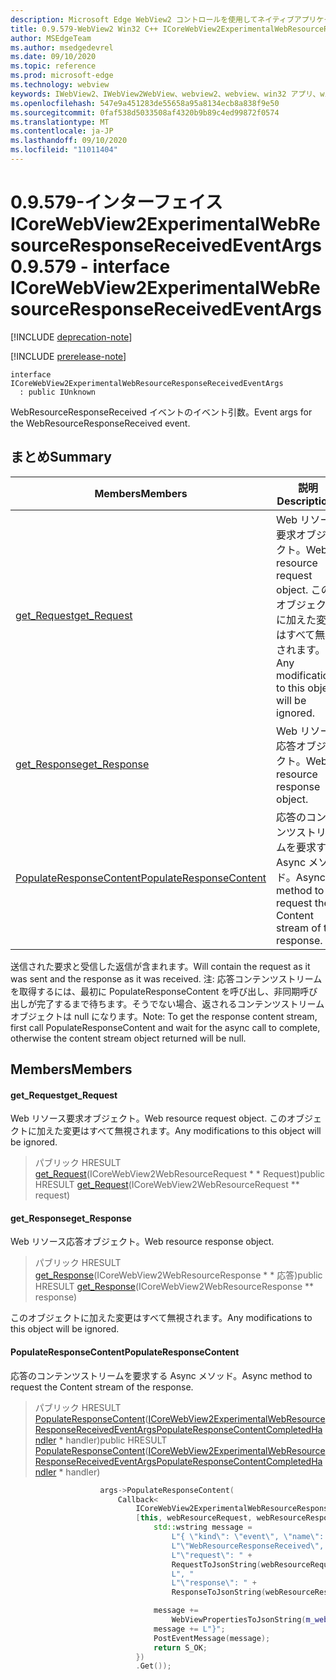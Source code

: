```yaml
---
description: Microsoft Edge WebView2 コントロールを使用してネイティブアプリケーションに web 技術 (HTML、CSS、JavaScript) を埋め込む
title: 0.9.579-WebView2 Win32 C++ ICoreWebView2ExperimentalWebResourceResponseReceivedEventArgs
author: MSEdgeTeam
ms.author: msedgedevrel
ms.date: 09/10/2020
ms.topic: reference
ms.prod: microsoft-edge
ms.technology: webview
keywords: IWebView2、IWebView2WebView、webview2、webview、win32 アプリ、win32、edge、ICoreWebView2、ICoreWebView2Controller、browser control、edge html、ICoreWebView2ExperimentalWebResourceResponseReceivedEventArgs
ms.openlocfilehash: 547e9a451283de55658a95a8134ecb8a838f9e50
ms.sourcegitcommit: 0faf538d5033508af4320b9b89c4ed99872f0574
ms.translationtype: MT
ms.contentlocale: ja-JP
ms.lasthandoff: 09/10/2020
ms.locfileid: "11011404"
---
```

# <span data-ttu-id="ae54c-104">0.9.579-インターフェイス ICoreWebView2ExperimentalWebResourceResponseReceivedEventArgs</span><span class="sxs-lookup"><span data-stu-id="ae54c-104">0.9.579 - interface ICoreWebView2ExperimentalWebResourceResponseReceivedEventArgs</span></span> 

[!INCLUDE [deprecation-note](../../includes/deprecation-note.md)]

[!INCLUDE [prerelease-note](../../includes/prerelease-note.md)]

```
interface ICoreWebView2ExperimentalWebResourceResponseReceivedEventArgs
  : public IUnknown
```

<span data-ttu-id="ae54c-105">WebResourceResponseReceived イベントのイベント引数。</span><span class="sxs-lookup"><span data-stu-id="ae54c-105">Event args for the WebResourceResponseReceived event.</span></span>

## <span data-ttu-id="ae54c-106">まとめ</span><span class="sxs-lookup"><span data-stu-id="ae54c-106">Summary</span></span>

 <span data-ttu-id="ae54c-107">Members</span><span class="sxs-lookup"><span data-stu-id="ae54c-107">Members</span></span>                        | <span data-ttu-id="ae54c-108">説明</span><span class="sxs-lookup"><span data-stu-id="ae54c-108">Descriptions</span></span>
--------------------------------|---------------------------------------------
[<span data-ttu-id="ae54c-109">get_Request</span><span class="sxs-lookup"><span data-stu-id="ae54c-109">get_Request</span></span>](#get_request) | <span data-ttu-id="ae54c-110">Web リソース要求オブジェクト。</span><span class="sxs-lookup"><span data-stu-id="ae54c-110">Web resource request object.</span></span> <span data-ttu-id="ae54c-111">このオブジェクトに加えた変更はすべて無視されます。</span><span class="sxs-lookup"><span data-stu-id="ae54c-111">Any modifications to this object will be ignored.</span></span>
[<span data-ttu-id="ae54c-112">get_Response</span><span class="sxs-lookup"><span data-stu-id="ae54c-112">get_Response</span></span>](#get_response) | <span data-ttu-id="ae54c-113">Web リソース応答オブジェクト。</span><span class="sxs-lookup"><span data-stu-id="ae54c-113">Web resource response object.</span></span>
[<span data-ttu-id="ae54c-114">PopulateResponseContent</span><span class="sxs-lookup"><span data-stu-id="ae54c-114">PopulateResponseContent</span></span>](#populateresponsecontent) | <span data-ttu-id="ae54c-115">応答のコンテンツストリームを要求する Async メソッド。</span><span class="sxs-lookup"><span data-stu-id="ae54c-115">Async method to request the Content stream of the response.</span></span>

<span data-ttu-id="ae54c-116">送信された要求と受信した返信が含まれます。</span><span class="sxs-lookup"><span data-stu-id="ae54c-116">Will contain the request as it was sent and the response as it was received.</span></span> <span data-ttu-id="ae54c-117">注: 応答コンテンツストリームを取得するには、最初に PopulateResponseContent を呼び出し、非同期呼び出しが完了するまで待ちます。そうでない場合、返されるコンテンツストリームオブジェクトは null になります。</span><span class="sxs-lookup"><span data-stu-id="ae54c-117">Note: To get the response content stream, first call PopulateResponseContent and wait for the async call to complete, otherwise the content stream object returned will be null.</span></span>

## <span data-ttu-id="ae54c-118">Members</span><span class="sxs-lookup"><span data-stu-id="ae54c-118">Members</span></span>

#### <span data-ttu-id="ae54c-119">get_Request</span><span class="sxs-lookup"><span data-stu-id="ae54c-119">get_Request</span></span> 

<span data-ttu-id="ae54c-120">Web リソース要求オブジェクト。</span><span class="sxs-lookup"><span data-stu-id="ae54c-120">Web resource request object.</span></span> <span data-ttu-id="ae54c-121">このオブジェクトに加えた変更はすべて無視されます。</span><span class="sxs-lookup"><span data-stu-id="ae54c-121">Any modifications to this object will be ignored.</span></span>

> <span data-ttu-id="ae54c-122">パブリック HRESULT [get_Request](#get_request)(ICoreWebView2WebResourceRequest \* \* Request)</span><span class="sxs-lookup"><span data-stu-id="ae54c-122">public HRESULT [get_Request](#get_request)(ICoreWebView2WebResourceRequest \*\* request)</span></span>

#### <span data-ttu-id="ae54c-123">get_Response</span><span class="sxs-lookup"><span data-stu-id="ae54c-123">get_Response</span></span> 

<span data-ttu-id="ae54c-124">Web リソース応答オブジェクト。</span><span class="sxs-lookup"><span data-stu-id="ae54c-124">Web resource response object.</span></span>

> <span data-ttu-id="ae54c-125">パブリック HRESULT [get_Response](#get_response)(ICoreWebView2WebResourceResponse \* \* 応答)</span><span class="sxs-lookup"><span data-stu-id="ae54c-125">public HRESULT [get_Response](#get_response)(ICoreWebView2WebResourceResponse \*\* response)</span></span>

<span data-ttu-id="ae54c-126">このオブジェクトに加えた変更はすべて無視されます。</span><span class="sxs-lookup"><span data-stu-id="ae54c-126">Any modifications to this object will be ignored.</span></span>

#### <span data-ttu-id="ae54c-127">PopulateResponseContent</span><span class="sxs-lookup"><span data-stu-id="ae54c-127">PopulateResponseContent</span></span> 

<span data-ttu-id="ae54c-128">応答のコンテンツストリームを要求する Async メソッド。</span><span class="sxs-lookup"><span data-stu-id="ae54c-128">Async method to request the Content stream of the response.</span></span>

> <span data-ttu-id="ae54c-129">パブリック HRESULT [PopulateResponseContent](#populateresponsecontent)([ICoreWebView2ExperimentalWebResourceResponseReceivedEventArgsPopulateResponseContentCompletedHandler](icorewebview2experimentalwebresourceresponsereceivedeventargspopulateresponsecontentcompletedhandler.md) \* handler)</span><span class="sxs-lookup"><span data-stu-id="ae54c-129">public HRESULT [PopulateResponseContent](#populateresponsecontent)([ICoreWebView2ExperimentalWebResourceResponseReceivedEventArgsPopulateResponseContentCompletedHandler](icorewebview2experimentalwebresourceresponsereceivedeventargspopulateresponsecontentcompletedhandler.md) \* handler)</span></span>

```cpp
                    args->PopulateResponseContent(
                        Callback<
                            ICoreWebView2ExperimentalWebResourceResponseReceivedEventArgsPopulateResponseContentCompletedHandler>(
                            [this, webResourceRequest, webResourceResponse](HRESULT result) {
                                std::wstring message =
                                    L"{ \"kind\": \"event\", \"name\": "
                                    L"\"WebResourceResponseReceived\", \"args\": {"
                                    L"\"request\": " +
                                    RequestToJsonString(webResourceRequest.get()) +
                                    L", "
                                    L"\"response\": " +
                                    ResponseToJsonString(webResourceResponse.get()) + L"}";

                                message +=
                                    WebViewPropertiesToJsonString(m_webviewEventSource.get());
                                message += L"}";
                                PostEventMessage(message);
                                return S_OK;
                            })
                            .Get());
```


